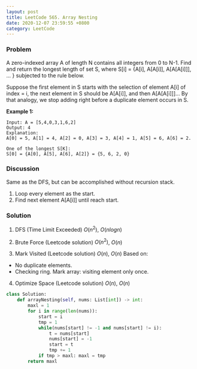 ```yaml
---
layout: post
title: LeetCode 565. Array Nesting
date: 2020-12-07 23:59:55 +0800
category: LeetCode
---
```

### Problem
A zero-indexed array A of length N contains all integers from 0 to N-1. Find and return the longest length of set S, where S[i] = {A[i], A[A[i]], A[A[A[i]]], ... } subjected to the rule below.

Suppose the first element in S starts with the selection of element A[i] of index = i, the next element in S should be A[A[i]], and then A[A[A[i]]]… By that analogy, we stop adding right before a duplicate element occurs in S.

**Example 1:**
```
Input: A = [5,4,0,3,1,6,2]
Output: 4
Explanation: 
A[0] = 5, A[1] = 4, A[2] = 0, A[3] = 3, A[4] = 1, A[5] = 6, A[6] = 2.

One of the longest S[K]:
S[0] = {A[0], A[5], A[6], A[2]} = {5, 6, 2, 0}
```

### Discussion
Same as the DFS, but can be accomplished without recursion stack.
1. Loop every element as the start.
2. Find next element A[A[i]] until reach start.

### Solution
1. DFS (Time Limit Exceeded)
$O(n^2)$, $O(nlogn)$

2. Brute Force (Leetcode solution)
$O(n^2)$, $O(n)$

3. Mark Visited (Leetcode solution)
$O(n)$, $O(n)$
Based on:
  * No duplicate elements.
  * Checking ring.
Mark array: visiting element only once.

4. Optimize Space (Leetcode solution)
$O(n)$, $O(n)$
```python
class Solution:
    def arrayNesting(self, nums: List[int]) -> int:
        maxl = 1
        for i in range(len(nums)):          
            start = i
            tmp = 1
            while(nums[start] != -1 and nums[start] != i):
                t = nums[start]
                nums[start] = -1
                start = t
                tmp += 1
            if tmp > maxl: maxl = tmp
        return maxl
```
